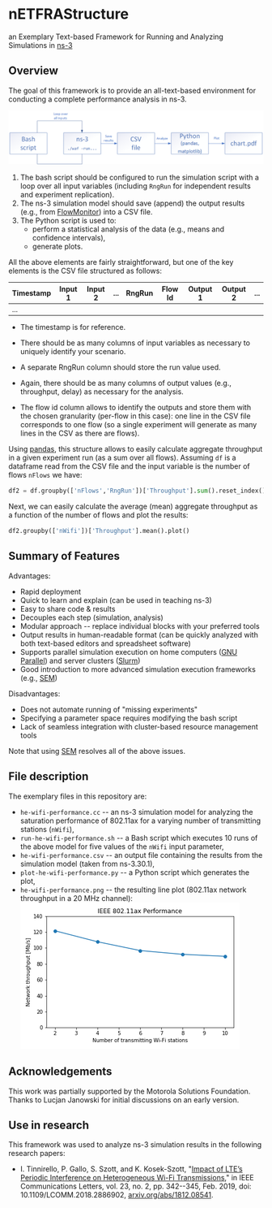 # nETFRAStructure
an Exemplary Text-based Framework for Running and Analyzing Simulations in [ns-3](https://www.nsnam.org/)

## Overview

The goal of this framework is to provide an all-text-based environment for conducting a complete performance analysis in ns-3.

![](netfrastructure.png)

1. The bash script should be configured to run the simulation script with a loop over all input variables (including `RngRun` for independent results and experiment replication).
2. The ns-3 simulation model should save (append) the output results (e.g., from [FlowMonitor](https://www.nsnam.org/docs/models/html/flow-monitor.html)) into a CSV file.
3. The Python script is used to:
   - perform a statistical analysis of the data (e.g., means and confidence intervals),
   - generate plots.

All the above elements are fairly straightforward, but one of the key elements is the CSV file structured as follows:

| Timestamp | Input  1 | Input 2 | ...  | RngRun | Flow Id | Output 1 | Output 2 | ...  |
| --------- | -------- | ------- | ---- | ------ | ------- | -------- | -------- | ---- |
|  ...      |          |         |      |        |         |          |          |      |

- The timestamp is for reference.

- There should be as many columns of input variables as necessary to uniquely identify your scenario.

- A separate RngRun column should store the run value used.

- Again, there should be as many columns of output values (e.g., throughput, delay) as necessary for the analysis.

- The flow id column allows to identify the outputs and store them with the chosen granularity (per-flow in this case): one line in the CSV file corresponds to one flow (so a single experiment will generate as many lines in the CSV as there are flows).

Using [pandas](https://pandas.pydata.org/), this structure allows to easily calculate aggregate throughput in a given experiment run (as a sum over all flows). Assuming `df` is a dataframe read from the CSV file and the input variable is the number of flows `nFlows` we have:

```python
df2 = df.groupby(['nFlows','RngRun'])['Throughput'].sum().reset_index()
```

Next, we can easily calculate the average (mean) aggregate throughput as a function of the number of flows and plot the results:

```python
df2.groupby(['nWifi'])['Throughput'].mean().plot()
```

## Summary of Features

Advantages:

- Rapid deployment
- Quick to learn and explain (can be used in teaching ns-3)
- Easy to share code & results
- Decouples each step (simulation, analysis) 
- Modular approach -- replace individual blocks with your preferred tools
- Output results in human-readable format (can be quickly analyzed with both text-based editors and spreadsheet software)
- Supports parallel simulation execution on home computers ([GNU Parallel](https://www.gnu.org/software/parallel/)) and server clusters ([Slurm](https://slurm.schedmd.com/documentation.html))
- Good introduction to more advanced simulation execution frameworks (e.g., [SEM](https://simulationexecutionmanager.readthedocs.io/))

Disadvantages:

- Does not automate running of "missing experiments"
- Specifying a parameter space requires modifying the bash script
- Lack of seamless integration with cluster-based resource management tools

Note that using [SEM](https://simulationexecutionmanager.readthedocs.io/) resolves all of the above issues.

## File description

The exemplary files in this repository are:

- `he-wifi-performance.cc` -- an ns-3 simulation model for analyzing the saturation performance of 802.11ax for a varying number of transmitting stations (`nWifi`),
- `run-he-wifi-performance.sh` -- a Bash script which executes 10 runs of the above model for five values of the `nWifi` input parameter,
- `he-wifi-performance.csv` -- an output file containing the results from the simulation model (taken from ns-3.30.1),
- `plot-he-wifi-performance.py` --  a Python script which generates the plot,
- `he-wifi-performance.png` -- the resulting line plot (802.11ax network throughput in a 20 MHz channel):
  ![](he-wifi-performance.png)

## Acknowledgements

This work was partially supported by the Motorola Solutions Foundation. Thanks to Lucjan Janowski for initial discussions on an early version.

## Use in research

This framework was used to analyze ns-3 simulation results in the following research papers:

- I. Tinnirello, P. Gallo, S. Szott, and K. Kosek-Szott, "[Impact of LTE’s Periodic Interference on Heterogeneous Wi-Fi Transmissions](http://ieeexplore.ieee.org/stamp/stamp.jsp?tp=&arnumber=8576599&isnumber=5534602)," in IEEE Communications Letters, vol. 23, no. 2, pp. 342--345, Feb. 2019, doi: 10.1109/LCOMM.2018.2886902, [arxiv.org/abs/1812.08541](https://arxiv.org/abs/1812.08541).
